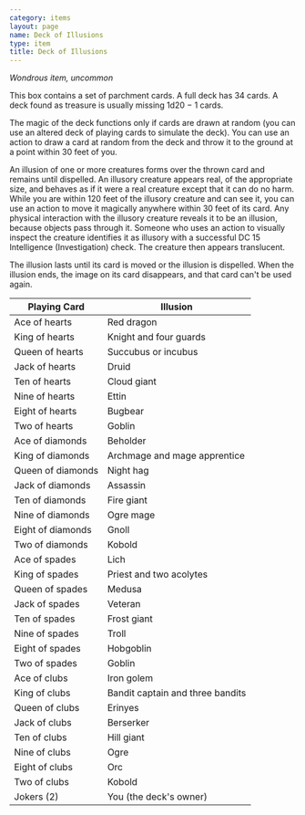 ```yaml
---
category: items
layout: page
name: Deck of Illusions
type: item
title: Deck of Illusions 
---
```

_Wondrous item, uncommon_ 

This box contains a set of parchment cards. A full deck has 34 cards. A deck found as treasure is usually missing 1d20 − 1 cards.

The magic of the deck functions only if cards are drawn at random (you can use an altered deck of playing cards to simulate the deck). You can use an action to draw a card at random from the deck and throw it to the ground at a point within 30 feet of you.

An illusion of one or more creatures forms over the thrown card and remains until dispelled. An illusory creature appears real, of the appropriate size, and behaves as if it were a real creature except that it can do no harm. While you are within 120 feet of the illusory creature and can see it, you can use an action to move it magically anywhere within 30 feet of its card. Any physical interaction with the illusory creature reveals it to be an illusion, because objects pass through it. Someone who uses an action to visually inspect the creature identifies it as illusory with a successful DC 15 Intelligence (Investigation) check. The creature then appears translucent.

The illusion lasts until its card is moved or the illusion is dispelled. When the illusion ends, the image on its card disappears, and that card can't be used again.


| Playing Card      | Illusion                         |
|-------------------|----------------------------------|
| Ace of hearts     | Red dragon                       |
| King of hearts    | Knight and four guards           |
| Queen of hearts   | Succubus or incubus              |
| Jack of hearts    | Druid                            |
| Ten of hearts     | Cloud giant                      |
| Nine of hearts    |  Ettin                           |
| Eight of hearts   | Bugbear                          |
| Two of hearts     | Goblin                           |
| Ace of diamonds   | Beholder                         |
| King of diamonds  | Archmage and mage apprentice     |
| Queen of diamonds | Night hag                        |
| Jack of diamonds  | Assassin                         |
| Ten of diamonds   | Fire giant                       |
| Nine of diamonds  | Ogre mage                        |
| Eight of diamonds | Gnoll                            |
| Two of diamonds   | Kobold                           |
| Ace of spades     | Lich                             |
| King of spades    | Priest and two acolytes          |
| Queen of spades   | Medusa                           |
| Jack of spades    | Veteran                          |
| Ten of spades     | Frost giant                      |
| Nine of spades    | Troll                            |
| Eight of spades   | Hobgoblin                        |
| Two of spades     | Goblin                           |
| Ace of clubs      | Iron golem                       |
| King of clubs     | Bandit captain and three bandits |
| Queen of clubs    | Erinyes                          |
| Jack of clubs     | Berserker                        |
| Ten of clubs      | Hill giant                       |
| Nine of clubs     | Ogre                             |
| Eight of clubs    | Orc                              |
| Two of clubs      | Kobold                           |
| Jokers (2)        | You (the deck's owner)           |